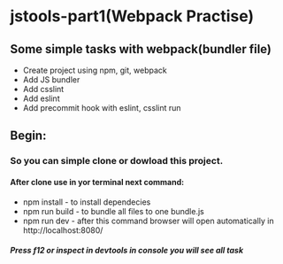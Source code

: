 # jstools-part1(Webpack Practise)
## Some simple tasks with webpack(bundler file)
* Create project using npm, git, webpack
* Add JS bundler
* Add csslint
* Add eslint
* Add precommit hook with eslint, csslint run
## Begin:
### So you can simple clone or dowload this project.
#### After clone use in yor terminal next command:
* npm install - to install dependecies
* npm run build - to bundle all files to one bundle.js
* npm run dev - after this command browser will open automatically in http://localhost:8080/
##### Press f12 or inspect in devtools in console you will see all task

